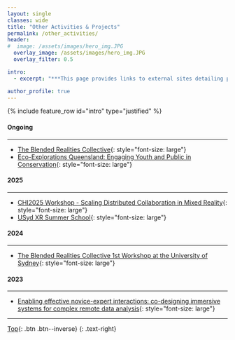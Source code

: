 ```yaml
---
layout: single
classes: wide
title: "Other Activities & Projects"
permalink: /other_activities/
header:
#  image: /assets/images/hero_img.JPG
  overlay_image: /assets/images/hero_img.JPG
  overlay_filter: 0.5

intro:
  - excerpt: "***This page provides links to external sites detailing past or present activities/projects that I have been or am involved with. I present these chronologically; with the most recent activities appearing at the top. This is not an exhaustive list of all my additional activities & projects, and is only intended to present those that are detailed in external sites.***"

author_profile: true
---
```


{% include feature_row id="intro" type="justified" %}

#### Ongoing
---
- [The Blended Realities Collective](https://blendedrealities.jensemil.dk/){: style="font-size: large"}  
- [Eco-Explorations Queensland: Engaging Youth and Public in Conservation](https://research.qut.edu.au/ecoexplorations/){: style="font-size: large"}  

#### 2025
---
- [CHI2025 Workshop - Scaling Distributed Collaboration in Mixed Reality](https://blendedrealities.jensemil.dk/scaling-distributed-collaboration-in-mixed-reality/){: style="font-size: large"}  
- [USyd XR Summer School](https://bsyiem.github.io/xr_summer_school/){: style="font-size: large"}  

#### 2024
---
- [The Blended Realities Collective 1st Workshop at the University of Sydney](https://blendedrealities.jensemil.dk/2024/07/11/sydney-workshop/){: style="font-size: large"}  

#### 2023
---
- [Enabling effective novice-expert interactions: co-designing immersive systems for complex remote data analysis](https://www.qut.edu.au/research/study-with-us/student-topics/topics/enabling-effective-novice-expert-interactions-co-designing-immersive-systems-for-complex-remote-data-analysis){: style="font-size: large"}

---

[Top](#){: .btn .btn--inverse}
{: .text-right}
